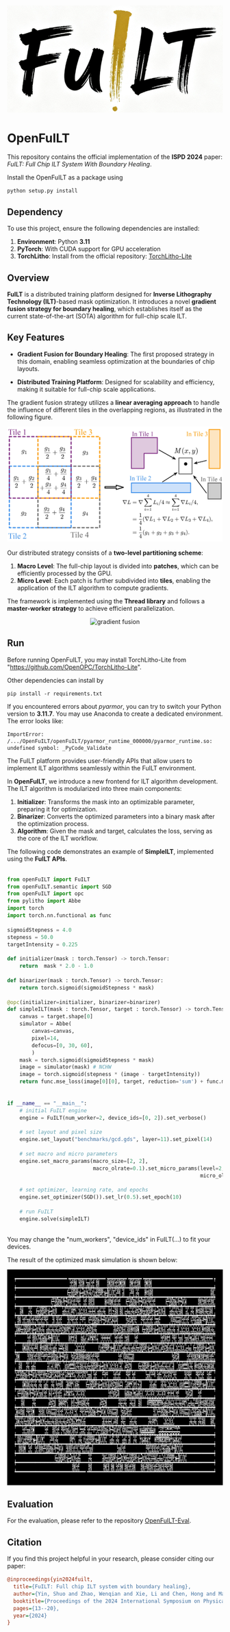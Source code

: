 <p align="center">
  <img src=".assert/logo.jpg" alt="logo" />
</p>

# OpenFuILT

This repository contains the official implementation of the **ISPD 2024** paper: *FuILT: Full Chip ILT System With Boundary Healing*.

Install the OpenFuILT as a package using

```shell
python setup.py install
```

## Dependency

To use this project, ensure the following dependencies are installed:

1. **Environment**: Python **3.11**
2. **PyTorch**: With CUDA support for GPU acceleration
3. **TorchLitho**: Install from the official repository: [TorchLitho-Lite](https://github.com/OpenOPC/TorchLitho-Lite)

## Overview

**FuILT** is a distributed training platform designed for **Inverse Lithography Technology (ILT)**-based mask optimization. It introduces a novel **gradient fusion strategy for boundary healing**, which establishes itself as the current state-of-the-art (SOTA) algorithm for full-chip scale ILT.

## Key Features

- **Gradient Fusion for Boundary Healing**: The first proposed strategy in this domain, enabling seamless optimization at the boundaries of chip layouts.

- **Distributed Training Platform**: Designed for scalability and efficiency, making it suitable for full-chip scale applications.

The gradient fusion strategy utilizes a **linear averaging approach** to handle the influence of different tiles in the overlapping regions, as illustrated in the following figure.

<p align="center">
  <img src=".assert/grad_fuse.jpg" alt="gradient fusion" />
</p>

Our distributed strategy consists of a **two-level partitioning scheme**:

1. **Macro Level**: The full-chip layout is divided into **patches**, which can be efficiently processed by the GPU.
2. **Micro Level**: Each patch is further subdivided into **tiles**, enabling the application of the ILT algorithm to compute gradients.

The framework is implemented using the **Thread library** and follows a **master-worker strategy** to achieve efficient parallelization.

<p align="center">
  <img src=".assert/partition.jpg" alt="gradient fusion" />
</p>

## Run

Before running OpenFuILT, you may install TorchLitho-Lite from "https://github.com/OpenOPC/TorchLitho-Lite".

Other dependencies can install by

```shell
pip install -r requirements.txt
```

If you encountered errors about *pyarmor*, you can try to switch your Python version to **3.11.7**. You may use Anaconda to create a dedicated environment. The error looks like: 
```
ImportError: /.../OpenFuILT/openFuILT/pyarmor_runtime_000000/pyarmor_runtime.so: undefined symbol: _PyCode_Validate
```

The FuILT platform provides user-friendly APIs that allow users to implement ILT algorithms seamlessly within the FuILT environment.

In **OpenFuILT**, we introduce a new frontend for ILT algorithm development. The ILT algorithm is modularized into three main components:

1. **Initializer**: Transforms the mask into an optimizable parameter, preparing it for optimization.
2. **Binarizer**: Converts the optimized parameters into a binary mask after the optimization process.
3. **Algorithm**: Given the mask and target, calculates the loss, serving as the core of the ILT workflow.

The following code demonstrates an example of **SimpleILT**, implemented using the **FuILT APIs**.

```python

from openFuILT import FuILT
from openFuILT.semantic import SGD
from openFuILT import opc
from pylitho import Abbe
import torch
import torch.nn.functional as func

sigmoidStepness = 4.0
stepness = 50.0
targetIntensity = 0.225

def initializer(mask : torch.Tensor) -> torch.Tensor:
    return  mask * 2.0 - 1.0

def binarizer(mask : torch.Tensor) -> torch.Tensor:
    return torch.sigmoid(sigmoidStepness * mask)

@opc(initializer=initializer, binarizer=binarizer)
def simpleILT(mask : torch.Tensor, target : torch.Tensor) -> torch.Tensor:
    canvas = target.shape[0]
    simulator = Abbe(
        canvas=canvas,
        pixel=14,
        defocus=[0, 30, 60],
        )
    mask = torch.sigmoid(sigmoidStepness * mask)
    image = simulator(mask) # NCHW
    image = torch.sigmoid(stepness * (image - targetIntensity))
    return func.mse_loss(image[0][0], target, reduction='sum') + func.mse_loss(image[0][1], image[0][2], reduction='sum')


if __name__ == "__main__":
    # initial FuILT engine
    engine = FuILT(num_worker=2, device_ids=[0, 2]).set_verbose()

    # set layout and pixel size
    engine.set_layout("benchmarks/gcd.gds", layer=11).set_pixel(14)

    # set macro and micro parameters
    engine.set_macro_params(macro_size=[2, 2], 
                            macro_olrate=0.1).set_micro_params(level=2, 
                                                               micro_olrate=0.1)

    # set optimizer, learning rate, and epochs
    engine.set_optimizer(SGD()).set_lr(0.5).set_epoch(10)

    # run FuILT
    engine.solve(simpleILT)
    
```

You may change the "num\_workers", "device\_ids" in FuILT(...) to fit your devices. 

The result of the optimized mask simulation is shown below:

<p align="center">
  <img src=".assert/mask.png" alt="mask" />
</p>

## Evaluation

For the evaluation, please refer to the repository [OpenFuILT-Eval](https://github.com/OpenOPC/OpenFuILT-Eval).

## Citation

If you find this project helpful in your research, please consider citing our paper:

```ini
@inproceedings{yin2024fuilt,
  title={FuILT: Full chip ILT system with boundary healing},
  author={Yin, Shuo and Zhao, Wenqian and Xie, Li and Chen, Hong and Ma, Yuzhe and Ho, Tsung-Yi and Yu, Bei},
  booktitle={Proceedings of the 2024 International Symposium on Physical Design},
  pages={13--20},
  year={2024}
}
```

